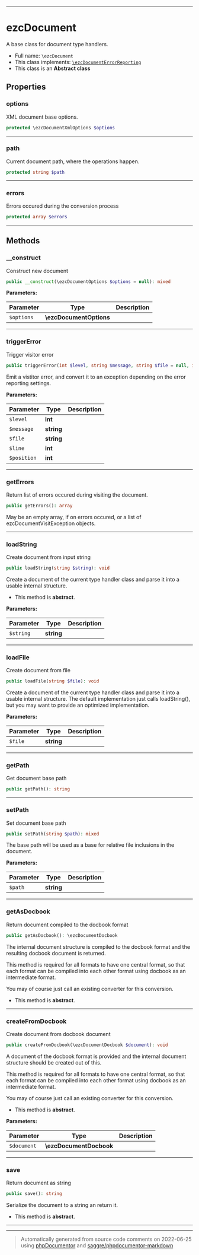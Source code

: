 ***

# ezcDocument

A base class for document type handlers.



* Full name: `\ezcDocument`
* This class implements:
[`\ezcDocumentErrorReporting`](./ezcDocumentErrorReporting.md)
* This class is an **Abstract class**



## Properties


### options

XML document base options.

```php
protected \ezcDocumentXmlOptions $options
```






***

### path

Current document path, where the operations happen.

```php
protected string $path
```






***

### errors

Errors occured during the conversion process

```php
protected array $errors
```






***

## Methods


### __construct

Construct new document

```php
public __construct(\ezcDocumentOptions $options = null): mixed
```








**Parameters:**

| Parameter | Type | Description |
|-----------|------|-------------|
| `$options` | **\ezcDocumentOptions** |  |




***

### triggerError

Trigger visitor error

```php
public triggerError(int $level, string $message, string $file = null, int $line = null, int $position = null): void
```

Emit a vistitor error, and convert it to an exception depending on the
error reporting settings.






**Parameters:**

| Parameter | Type | Description |
|-----------|------|-------------|
| `$level` | **int** |  |
| `$message` | **string** |  |
| `$file` | **string** |  |
| `$line` | **int** |  |
| `$position` | **int** |  |




***

### getErrors

Return list of errors occured during visiting the document.

```php
public getErrors(): array
```

May be an empty array, if on errors occured, or a list of
ezcDocumentVisitException objects.









***

### loadString

Create document from input string

```php
public loadString(string $string): void
```

Create a document of the current type handler class and parse it into a
usable internal structure.


* This method is **abstract**.



**Parameters:**

| Parameter | Type | Description |
|-----------|------|-------------|
| `$string` | **string** |  |




***

### loadFile

Create document from file

```php
public loadFile(string $file): void
```

Create a document of the current type handler class and parse it into a
usable internal structure. The default implementation just calls
loadString(), but you may want to provide an optimized implementation.






**Parameters:**

| Parameter | Type | Description |
|-----------|------|-------------|
| `$file` | **string** |  |




***

### getPath

Get document base path

```php
public getPath(): string
```











***

### setPath

Set document base path

```php
public setPath(string $path): mixed
```

The base path will be used as a base for relative file
inclusions in the document.






**Parameters:**

| Parameter | Type | Description |
|-----------|------|-------------|
| `$path` | **string** |  |




***

### getAsDocbook

Return document compiled to the docbook format

```php
public getAsDocbook(): \ezcDocumentDocbook
```

The internal document structure is compiled to the docbook format and
the resulting docbook document is returned.

This method is required for all formats to have one central format, so
that each format can be compiled into each other format using docbook as
an intermediate format.

You may of course just call an existing converter for this conversion.


* This method is **abstract**.






***

### createFromDocbook

Create document from docbook document

```php
public createFromDocbook(\ezcDocumentDocbook $document): void
```

A document of the docbook format is provided and the internal document
structure should be created out of this.

This method is required for all formats to have one central format, so
that each format can be compiled into each other format using docbook as
an intermediate format.

You may of course just call an existing converter for this conversion.


* This method is **abstract**.



**Parameters:**

| Parameter | Type | Description |
|-----------|------|-------------|
| `$document` | **\ezcDocumentDocbook** |  |




***

### save

Return document as string

```php
public save(): string
```

Serialize the document to a string an return it.


* This method is **abstract**.






***


***
> Automatically generated from source code comments on 2022-06-25 using [phpDocumentor](http://www.phpdoc.org/) and [saggre/phpdocumentor-markdown](https://github.com/Saggre/phpDocumentor-markdown)
